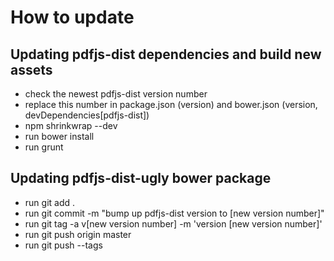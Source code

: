 # How to update

## Updating pdfjs-dist dependencies and build new assets

- check the newest pdfjs-dist version number
- replace this number in package.json (version) and bower.json (version, devDependencies[pdfjs-dist])
- npm shrinkwrap --dev
- run bower install
- run grunt

## Updating pdfjs-dist-ugly bower package

- run git add .
- run git commit -m "bump up pdfjs-dist version to [new version number]"
- run git tag -a v[new version number] -m 'version [new version number]'
- run git push origin master
- run git push --tags
